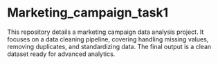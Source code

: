 # Marketing_campaign_task1
This repository details a marketing campaign data analysis project. It focuses on a data cleaning pipeline, covering handling missing values, removing duplicates, and standardizing data. The final output is a clean dataset ready for advanced analytics.
